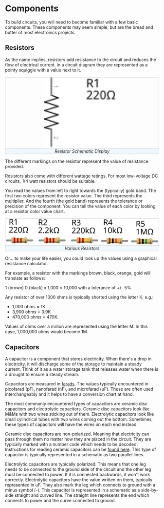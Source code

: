 <!---
title: Components
summary: This document describes basic components.
author: G. L. Clark, II
date Created: March 2, 2016
date Modified:{{ file.mtime }}
filename: circuitry-basics.md
--->

# Components

To build circuits, you will need to become familiar with a few basic components. These components may seem simple, but are the bread and butter of most electronics projects.

## Resistors

As the name implies, resistors add resistance to the circuit and reduces the flow of electrical current. In a circuit diagram they are represented as a pointy squiggle with a value next to it.

<figure style="margin: 15px 0; width: 100%; border:1px solid lightgray; text-align:center">
<img src="../assets/images/resistors-schematic.svg" alt="Resistor Schematic Display" width="250px">
<figcaption style="background-color: aliceblue; border-top: 1px solid lightgray; font-style: italic;">Resistor Schematic Display</figcaption>
</figure>

The different markings on the resistor represent the value of resistance provided.

Resistors also come with different wattage ratings. For most low-voltage DC circuits, 1/4 watt resistors should be suitable.

You read the values from left to right towards the (typically) gold band. The first two colors represent the resistor value. The third represents the multiplier. And the fourth (the gold band) represents the tolerance or precision of the component. You can tell the value of each color by looking at a resistor color value chart.

<figure style="margin: 15px 0; width: 100%; border:1px solid lightgray; text-align:center">
<img src="../assets/images/resistors.svg" alt="Resistor Schematic Display" width="500px">
<figcaption style="background-color: aliceblue; border-top: 1px solid lightgray; font-style: italic;">Various Resistors</figcaption>
</figure>

Or... to make your life easier, you could look up the values using a graphical resistance calculator.

For example, a resistor with the markings brown, black, orange, gold will translate as follows:

1 (brown) 0 (black) x 1,000 = 10,000 with a tolerance of +/- 5%

Any resistor of over 1000 ohms is typically shorted using the letter K; e.g.:
 - 1,000 ohms = 1K
 - 3,900 ohms = 3.9K
 - 470,000 ohms = 470K.

Values of ohms over a million are represented using the letter M. In this case, 1,000,000 ohms would become 1M.

## Capacitors

A capacitor is a component that stores electricity. When there's a drop in electricity, it will discharge some of the storage to maintain a steady current. Think of it as a water storage tank that releases water when there is a drought to ensure a steady stream.

Capacitors are measured in [farads](https://en.wikipedia.org/wiki/Farad). The values typically encountered in picofarad (pF), nanofarad (nF), and microfarad (uF). These are often used interchangeably and it helps to have a conversion chart at hand.

The most commonly encountered types of capacitors are ceramic disc capacitors and electrolytic capacitors. Ceramic disc capacitors look like M&Ms with two wires sticking out of them. Electrolytic capacitors look like small cylindrical tubes with two wires coming out the bottom. Sometimes, these types of capacitors will have the wires on each end instead.

Ceramic disc capacitors are non-polarized. Meaning that electricity can pass through them no matter how they are placed in the circuit. They are typically marked with a number code which needs to be decoded. Instructions for reading ceramic capacitors can be [found here](http://electronics.stackexchange.com/a/16637). This type of capacitor is typically represented in a schematic as two parallel lines.

Electrolytic capacitors are typically polarized. This means that one leg needs to be connected to the ground side of the circuit and the other leg must be connected to power. If it is connected backwards, it won't work correctly. Electrolytic capacitors have the value written on them, typically represented in uF. They also mark the leg which connects to ground with a minus symbol (-). This capacitor is represented in a schematic as a side-by-side straight and curved line. The straight line represents the end which connects to power and the curve connected to ground.


[^1]: http://www.instructables.com/id/Basic-Electronics/step5/Basic-Components
[^2]: http://www.instructables.com/id/Basic-Electronics/step6/Resistors
[^3]: http://www.instructables.com/id/Basic-Electronics/step7/Capacitors
